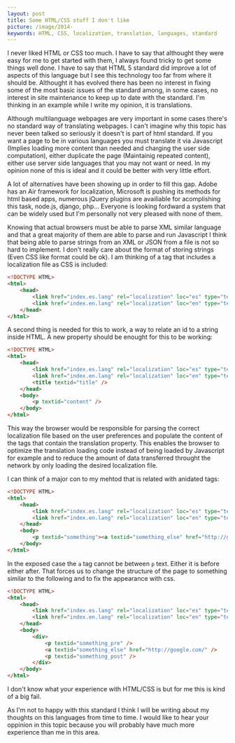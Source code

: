 ```yaml
---
layout: post
title: Some HTML/CSS stuff I don't like
picture: /image/2014-
keywords: HTML, CSS, localization, translation, languages, standard
---
```


I never liked HTML or CSS too much. I have to say that althought they were easy for me to get started with them, I always found tricky to get some things well done. I have to say that HTML 5 standard did improve a lot 
of aspects of this language but I see this technology too far from where it should be. Althought it has evolved there has been no interest in fixing some of the most basic issues of the standard among, in some cases, 
no interest in site maintenance to keep up to date with the standard. I'm thinking in an example while I write my opinion, it is translations.

<!--more-->

Although multilanguage webpages are very important in some cases there's no standard way of translating webpages. I can't imagine why this topic has never been talked so seriously it doesn't is part of html standard.
If you want a page to be in various languages you must translate it via Javascript (Implies loading more content than needed and charging the user side computation), either duplicate the page (Maintainig repeated 
content), either use server side languages that you may not want or need. In my opinion none of this is ideal and it could be better with very little effort.

A lot of alternatives have been showing up in order to fill this gap. Adobe has an Air framework for localization, Microsoft is pushing its methods for html based apps, numerous jQuery plugins are availiable for 
acomplishing this task, node.js, django, php... Everyone is looking fordward a system that can be widely used but I'm personally not very pleased with none of them.

Knowing that actual browsers must be able to parse XML similar language and that a great majority of them are able to parse and run Javascript I think that being able to parse strings from an XML or JSON from a file is 
not so hard to implement. I don't really care about the format of storing strings (Even CSS like format could be ok). I am thinking of a tag that includes a localization file as CSS is included:

```html
<!DOCTYPE HTML>
<html>
	<head>
		<link href="index.es.lang" rel="localization" loc="es" type="text/json" />
		<link href="index.en.lang" rel="localization" loc="en" type="text/json" />
	</head>
</html>
```

A second thing is needed for this to work, a way to relate an id to a string inside HTML. A new property should be enought for this to be working:
```html
<!DOCTYPE HTML>
<html>
	<head>
		<link href="index.es.lang" rel="localization" loc="es" type="text/json" />
		<link href="index.en.lang" rel="localization" loc="en" type="text/json" />
		<title textid="title" />
	</head>
	<body>
		<p textid="content" />
	</body>
</html>
```
This way the browser would be responsible for parsing the correct localization file based on the user preferences and populate the content of the tags that contain the translation property. This enables the browser to 
optimize the translation loading code instead of being loaded by Javascript for example and to reduce the amount of data transferred throught the network by only loading the desired localization file.

I can think of a major con to my mehtod that is related with anidated tags:
```html
<!DOCTYPE HTML>
<html>
	<head>
		<link href="index.es.lang" rel="localization" loc="es" type="text/json" />
		<link href="index.en.lang" rel="localization" loc="en" type="text/json" /> 
	</head>
	<body>
		<p textid="something"><a textid="something_else" href="http://google.com/" /></p>
	</body>
</html>
```
In the exposed case the ```a``` tag cannot be between ```p``` text. Either it is before either after. That forces us to change the structure of the page to something similar to the following and to fix the appearance 
with css.
```html
<!DOCTYPE HTML>
<html>
	<head>
		<link href="index.es.lang" rel="localization" loc="es" type="text/json" />
		<link href="index.en.lang" rel="localization" loc="en" type="text/json" />
	</head>
	<body>
		<div>
			<p textid="something_pre" />
			<a textid="something_else" href="http://google.com/" />
			<p textid="something_post" />
		</div>
	</body>
</html>
```

I don't know what your experience with HTML/CSS is but for me this is kind of a big fail.

As I'm not to happy with this standard I think I will be writing about my thoughts on this languages from time to time. I would like to hear your oppinion in this topic because you will probably have much more 
experience than me in this area.
